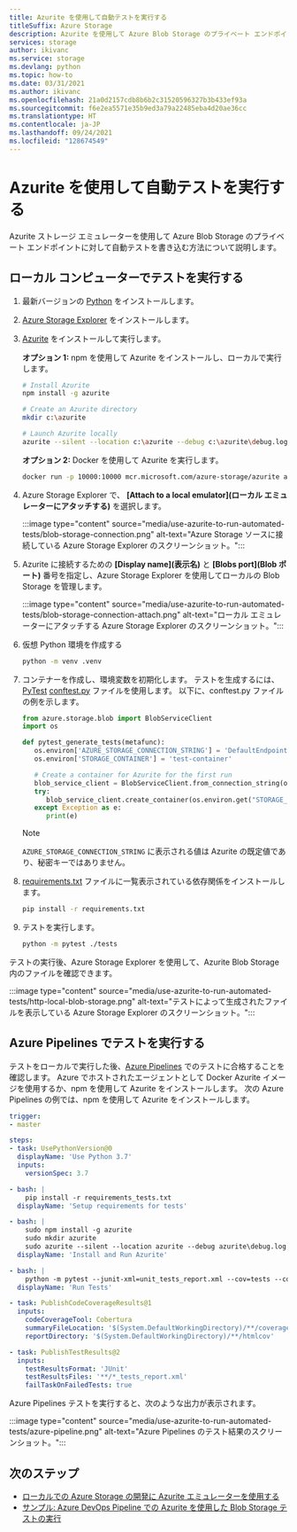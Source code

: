 ```yaml
---
title: Azurite を使用して自動テストを実行する
titleSuffix: Azure Storage
description: Azurite を使用して Azure Blob Storage のプライベート エンドポイントに対して自動テストを書き込む方法について説明します。
services: storage
author: ikivanc
ms.service: storage
ms.devlang: python
ms.topic: how-to
ms.date: 03/31/2021
ms.author: ikivanc
ms.openlocfilehash: 21a0d2157cdb8b6b2c31520596327b3b433ef93a
ms.sourcegitcommit: f6e2ea5571e35b9ed3a79a22485eba4d20ae36cc
ms.translationtype: HT
ms.contentlocale: ja-JP
ms.lasthandoff: 09/24/2021
ms.locfileid: "128674549"
---
```

# <a name="run-automated-tests-by-using-azurite"></a>Azurite を使用して自動テストを実行する

Azurite ストレージ エミュレーターを使用して Azure Blob Storage のプライベート エンドポイントに対して自動テストを書き込む方法について説明します。

## <a name="run-tests-on-your-local-machine"></a>ローカル コンピューターでテストを実行する

1. 最新バージョンの [Python](https://www.python.org/) をインストールします。

1. [Azure Storage Explorer](https://azure.microsoft.com/features/storage-explorer/) をインストールします。

1. [Azurite](../common/storage-use-azurite.md) をインストールして実行します。

   **オプション 1:** npm を使用して Azurite をインストールし、ローカルで実行します。

   ```bash
   # Install Azurite
   npm install -g azurite

   # Create an Azurite directory
   mkdir c:\azurite

   # Launch Azurite locally
   azurite --silent --location c:\azurite --debug c:\azurite\debug.log
   ```

   **オプション 2:** Docker を使用して Azurite を実行します。

   ```bash
   docker run -p 10000:10000 mcr.microsoft.com/azure-storage/azurite azurite-blob --blobHost 0.0.0.0
   ```

1. Azure Storage Explorer で、 **[Attach to a local emulator]\(ローカル エミュレーターにアタッチする\)** を選択します。

    :::image type="content" source="media/use-azurite-to-run-automated-tests/blob-storage-connection.png" alt-text="Azure Storage ソースに接続している Azure Storage Explorer のスクリーンショット。":::

1. Azurite に接続するための **[Display name]\(表示名\)** と **[Blobs port]\(Blob ポート\)** 番号を指定し、Azure Storage Explorer を使用してローカルの Blob Storage を管理します。

   :::image type="content" source="media/use-azurite-to-run-automated-tests/blob-storage-connection-attach.png" alt-text="ローカル エミュレーターにアタッチする Azure Storage Explorer のスクリーンショット。":::

1. 仮想 Python 環境を作成する

   ```bash
   python -m venv .venv
   ```

1. コンテナーを作成し、環境変数を初期化します。 テストを生成するには、[PyTest](https://docs.pytest.org/) [conftest.py](https://docs.pytest.org/en/latest/how-to/writing_plugins.html#conftest-py-plugins) ファイルを使用します。 以下に、conftest.py ファイルの例を示します。

   ```python
   from azure.storage.blob import BlobServiceClient
   import os

   def pytest_generate_tests(metafunc):
      os.environ['AZURE_STORAGE_CONNECTION_STRING'] = 'DefaultEndpointsProtocol=http;AccountName=devstoreaccount1;AccountKey=Eby8vdM02xNOcqFlqUwJPLlmEtlCDXJ1OUzFT50uSRZ6IFsuFq2UVErCz4I6tq/K1SZFPTOtr/KBHBeksoGMGw==;BlobEndpoint=http://127.0.0.1:10000/devstoreaccount1;'
      os.environ['STORAGE_CONTAINER'] = 'test-container'

      # Create a container for Azurite for the first run
      blob_service_client = BlobServiceClient.from_connection_string(os.environ.get("AZURE_STORAGE_CONNECTION_STRING"))
      try:
         blob_service_client.create_container(os.environ.get("STORAGE_CONTAINER"))
      except Exception as e:
         print(e)
   ```

   > [!NOTE]
   > `AZURE_STORAGE_CONNECTION_STRING` に表示される値は Azurite の既定値であり、秘密キーではありません。

1. [requirements.txt](https://github.com/Azure-Samples/automated-testing-with-azurite/blob/main/requirements.txt) ファイルに一覧表示されている依存関係をインストールします。

   ```bash
   pip install -r requirements.txt
   ```

1. テストを実行します。

   ```bash
   python -m pytest ./tests
   ```

テストの実行後、Azure Storage Explorer を使用して、Azurite Blob Storage 内のファイルを確認できます。

:::image type="content" source="media/use-azurite-to-run-automated-tests/http-local-blob-storage.png" alt-text="テストによって生成されたファイルを表示している Azure Storage Explorer のスクリーンショット。":::

## <a name="run-tests-on-azure-pipelines"></a>Azure Pipelines でテストを実行する

テストをローカルで実行した後、[Azure Pipelines](/azure/devops/pipelines) でのテストに合格することを確認します。 Azure でホストされたエージェントとして Docker Azurite イメージを使用するか、npm を使用して Azurite をインストールします。 次の Azure Pipelines の例では、npm を使用して Azurite をインストールします。

```yaml
trigger:
- master

steps:
- task: UsePythonVersion@0
  displayName: 'Use Python 3.7'
  inputs:
    versionSpec: 3.7

- bash: |
    pip install -r requirements_tests.txt
  displayName: 'Setup requirements for tests'

- bash: |
    sudo npm install -g azurite
    sudo mkdir azurite
    sudo azurite --silent --location azurite --debug azurite\debug.log &
  displayName: 'Install and Run Azurite'

- bash: |
    python -m pytest --junit-xml=unit_tests_report.xml --cov=tests --cov-report=html --cov-report=xml ./tests
  displayName: 'Run Tests'

- task: PublishCodeCoverageResults@1
  inputs:
    codeCoverageTool: Cobertura
    summaryFileLocation: '$(System.DefaultWorkingDirectory)/**/coverage.xml'
    reportDirectory: '$(System.DefaultWorkingDirectory)/**/htmlcov'

- task: PublishTestResults@2
  inputs:
    testResultsFormat: 'JUnit'
    testResultsFiles: '**/*_tests_report.xml'
    failTaskOnFailedTests: true
```

Azure Pipelines テストを実行すると、次のような出力が表示されます。

:::image type="content" source="media/use-azurite-to-run-automated-tests/azure-pipeline.png" alt-text="Azure Pipelines のテスト結果のスクリーンショット。":::

## <a name="next-steps"></a>次のステップ

- [ローカルでの Azure Storage の開発に Azurite エミュレーターを使用する](../common/storage-use-azurite.md)
- [サンプル: Azure DevOps Pipeline での Azurite を使用した Blob Storage テストの実行](https://github.com/Azure-Samples/automated-testing-with-azurite)
